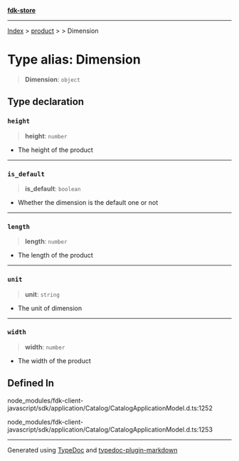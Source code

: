 [**fdk-store**](../../../README.md)
***

[Index](../../../API.md) > [product](../../README.md) > [<internal>](../README.md) > Dimension

# Type alias: Dimension

> **Dimension**: `object`

## Type declaration

### `height`

> **height**: `number`

- The height of the product

***

### `is_default`

> **is\_default**: `boolean`

- Whether the dimension is the default one or not

***

### `length`

> **length**: `number`

- The length of the product

***

### `unit`

> **unit**: `string`

- The unit of dimension

***

### `width`

> **width**: `number`

- The width of the product

## Defined In

node\_modules/fdk-client-javascript/sdk/application/Catalog/CatalogApplicationModel.d.ts:1252

node\_modules/fdk-client-javascript/sdk/application/Catalog/CatalogApplicationModel.d.ts:1253

***
Generated using [TypeDoc](https://typedoc.org/) and [typedoc-plugin-markdown](https://www.npmjs.com/package/typedoc-plugin-markdown)
